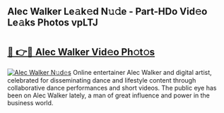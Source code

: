 ## Alec Walker Le𝚊k𝚎d N𝚞𝚍e - Part-HDo Vid𝚎o Le𝚊ks Photos vpLTJ

# <h2><a href="http://fbg3bc.evod.top/?m=Alec+Walker">🔗 👉🔴 Alec Walker Vid𝚎o Ph𝚘t𝚘s</a></h2>

[![Alec Walker N𝚞d𝚎s](https://i.imgur.com/8V9OHl7.gif)](http://fbg3bc.evod.top/?m=Alec+Walker)
Online entertainer Alec Walker and digital artist, celebrated for disseminating dance and lifestyle content through collaborative dance performances and short videos. The public eye has been on Alec Walker lately, a man of great influence and power in the business world. 
